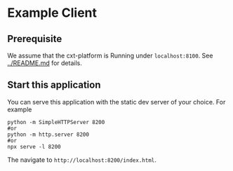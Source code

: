 # Example Client


## Prerequisite
We assume that the cxt-platform is Running under `localhost:8100`.
See [../README.md](../README.md) for details. 

## Start this application

You can serve this application with the static dev server of your choice.
For example

```
python -m SimpleHTTPServer 8200
#or
python -m http.server 8200
#or
npx serve -l 8200
```

The navigate to `http://localhost:8200/index.html`.

